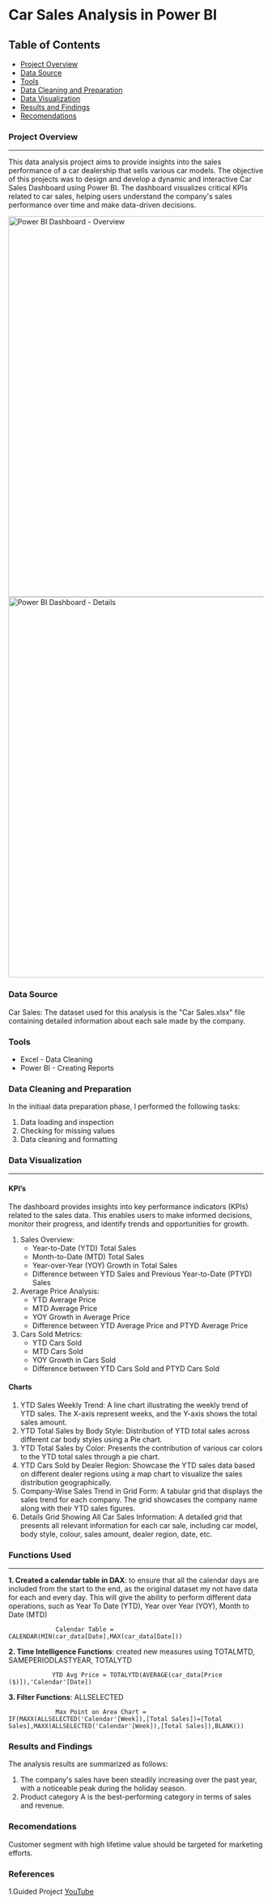 # Car Sales Analysis in Power BI

## Table of Contents
- [Project Overview](#project-overview)
- [Data Source](#data-source)
- [Tools](#tools)
- [Data Cleaning and Preparation](#data-cleaning-and-preparation)
- [Data Visualization](#data-visualization)
- [Results and Findings](#results-and-findings)
- [Recomendations](#recomendations)


### Project Overview
---
This data analysis project aims to provide insights into the sales performance of a car dealership that sells various car models. The objective of this projects was to design and develop a dynamic and interactive Car Sales Dashboard using Power BI. The dashboard visualizes critical KPIs related to car sales, helping users understand the company's sales performance over time and make data-driven decisions.

<img width="752" alt="Power BI Dashboard - Overview" src="https://github.com/irenhajnal/Projects/assets/122035130/15a4def3-428b-476c-baeb-10ced033ca18">
<img width="752" alt="Power BI Dashboard - Details" src="https://github.com/irenhajnal/Projects/assets/122035130/2f6e585b-91cf-406d-97eb-e3b2568135fa">

### Data Source
Car Sales: The dataset used for this analysis is the "Car Sales.xlsx" file containing detailed information about each sale made by the company.


### Tools
- Excel - Data Cleaning
- Power BI - Creating Reports

### Data Cleaning and Preparation
In the initiaal data preparation phase, I performed the following tasks:
1. Data loading and inspection
2. Checking for missing values
3. Data cleaning and formatting

### Data Visualization
---
#### KPI’s
The dashboard provides insights into key performance indicators (KPIs) related to the sales data. This enables users to make informed decisions, monitor their progress, and identify trends and opportunities for growth.
  1. Sales Overview:
      - Year-to-Date (YTD) Total Sales
      - Month-to-Date (MTD) Total Sales
      - Year-over-Year (YOY) Growth in Total Sales
      - Difference between YTD Sales and Previous Year-to-Date (PTYD) Sales
  2. Average Price Analysis:
      - YTD Average Price
      - MTD Average Price
      - YOY Growth in Average Price
      - Difference between YTD Average Price and PTYD Average Price
  3. Cars Sold Metrics:
      - YTD Cars Sold
      - MTD Cars Sold
      - YOY Growth in Cars Sold
      - Difference between YTD Cars Sold and PTYD Cars Sold
#### Charts
  1.	YTD Sales Weekly Trend: A line chart illustrating the weekly trend of YTD sales. The X-axis represent weeks, and the Y-axis shows the total sales amount.
  2.	YTD Total Sales by Body Style: Distribution of YTD total sales across different car body styles using a Pie chart.
  3.	YTD Total Sales by Color: Presents the contribution of various car colors to the YTD total sales through a pie chart.
  4.	YTD Cars Sold by Dealer Region: Showcase the YTD sales data based on different dealer regions using a map chart to visualize the sales distribution geographically.
  5.	Company-Wise Sales Trend in Grid Form: A tabular grid that displays the sales trend for each company. The grid showcases the company name along with their YTD sales figures.
  6.	Details Grid Showing All Car Sales Information: A detailed grid that presents all relevant information for each car sale, including car model, body style, colour, sales amount, dealer region, date, etc.

### Functions Used ###
---
**1. Created a calendar table in DAX**: to ensure that all the calendar days are included from the start to the end, as the original dataset my not have data for each and every day. This will give the ability to perform different data operations, such as Year To Date (YTD), Year over Year (YOY), Month to Date (MTD)
   
                 Calendar Table = CALENDAR(MIN(car_data[Date],MAX(car_data[Date]))
  
**2. Time Intelligence Functions**: created new measures using TOTALMTD, SAMEPERIODLASTYEAR, TOTALYTD

                YTD Avg Price = TOTALYTD(AVERAGE(car_data[Price ($)]),'Calendar'[Date])

**3. Filter Functions**: ALLSELECTED

                 Max Point on Area Chart = IF(MAXX(ALLSELECTED('Calendar'[Week]),[Total Sales])=[Total Sales],MAXX(ALLSELECTED('Calendar'[Week]),[Total Sales]),BLANK())

### Results and Findings
The analysis results are summarized as follows:
1. The company's sales have been steadily increasing over the past year, with a noticeable peak during the holiday season.
2. Product category A is the best-performing category in terms of sales and revenue. 

### Recomendations
Customer segment with high lifetime value should be targeted for marketing efforts.


### References
1.Guided Project [YouTube](https://www.youtube.com/watch?v=XnPo5Ft7RzQ)
